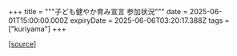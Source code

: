 +++
title = """子ども健やか育み宣言 参加状況"""
date = 2025-06-01T15:00:00.000Z
expiryDate = 2025-06-06T03:20:17.388Z
tags = ["kuriyama"]
+++


[[source]](https://www.town.kuriyama.hokkaido.jp/soshiki/39/1811.html)
